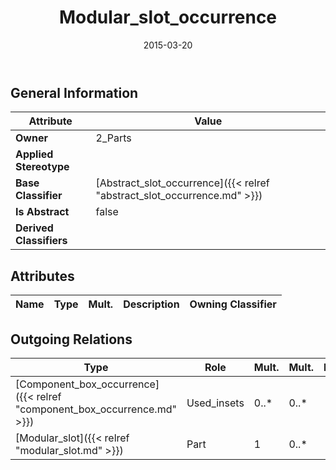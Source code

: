 ﻿---
title: Modular_slot_occurrence
toc: false
type: specs
date: "2015-03-20"
draft: false
specification: KBL
version: 2.4.sr1
documentType: "Recommendation"
elementType: Class
classes:
  - Modular_slot_occurrence
menu_name: kbl-2.4.sr1
---


## General Information

| Attribute               | Value |
|-------------------------|-------|
| **Owner**               | 2_Parts |
| **Applied Stereotype**  |   |
| **Base Classifier**     | [Abstract_slot_occurrence]({{< relref "abstract_slot_occurrence.md" >}})<br/>  |
| **Is Abstract**         | false |
| **Derived Classifiers** |   |

## Attributes
|  Name  |  Type  |  Mult.  |  Description  |  Owning Classifier  |
|--------|--------|---------|---------------|--------------|

## Outgoing Relations
|    Type  |   Role   |   Mult.   |   Mult.   |   Description   |
|----------|----------|-----------|-----------|-----------------|
| [Component_box_occurrence]({{< relref "component_box_occurrence.md" >}}) | Used_insets | 0..* | 0..* |  |
| [Modular_slot]({{< relref "modular_slot.md" >}}) | Part | 1 | 0..* |  |
